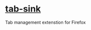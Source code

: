 # [tab-sink](https://addons.mozilla.org/en-US/firefox/addon/tab-sink/)

Tab management extenstion for Firefox
